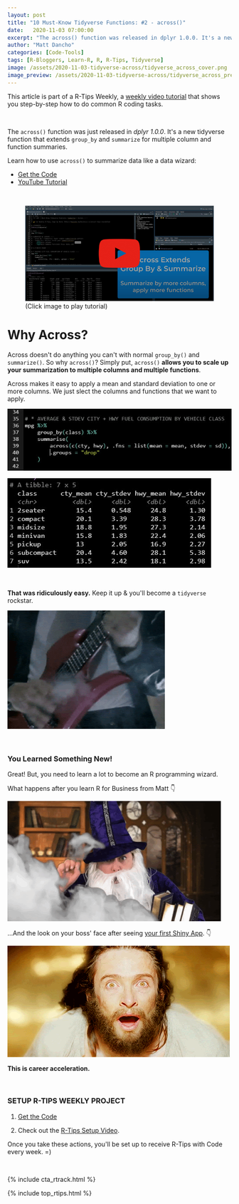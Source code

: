 ```yaml
---
layout: post
title: "10 Must-Know Tidyverse Functions: #2 - across()"
date:   2020-11-03 07:00:00
excerpt: "The across() function was released in dplyr 1.0.0. It's a new tidyverse function that extends group_by and summarize for multiple column and function summaries."
author: "Matt Dancho"
categories: [Code-Tools]
tags: [R-Bloggers, Learn-R, R, R-Tips, Tidyverse]
image: /assets/2020-11-03-tidyverse-across/tidyverse_across_cover.png
image_preview: /assets/2020-11-03-tidyverse-across/tidyverse_across_preview.jpg
---
```




This article is part of a R-Tips Weekly, a [weekly video tutorial](https://learn.business-science.io/r-tips-newsletter) that shows you step-by-step how to do common R coding tasks.

<br/>

The `across()` function was just released in _dplyr 1.0.0_. It's a new tidyverse function that extends `group_by` and `summarize` for multiple column and function summaries. 

Learn how to use `across()` to summarize data like a data wizard:

- [Get the Code](https://learn.business-science.io/r-tips-newsletter)
- [YouTube Tutorial](https://youtu.be/6fEowYTlNT8)

<br>

<figure class="text-center">
  <a href="https://youtu.be/6fEowYTlNT8"><img src="/assets/2020-11-03-tidyverse-across/video_thumb.jpg" border="0" /></a>
  <figcaption>(Click image to play tutorial)</figcaption>
</figure>



# Why Across?

Across doesn't do anything you can't with normal `group_by()` and `summarize()`. So why `across()`? Simply put, `across()` **allows you to scale up your summarization to multiple columns and multiple functions**. 

Across makes it easy to apply a mean and standard deviation to one or more columns. We just slect the columns and functions that we want to apply. 

![Tidyverse accross() function 1](/assets/2020-11-03-tidyverse-across/across_1.jpg)

![Tidyverse accross() function 2](/assets/2020-11-03-tidyverse-across/across_2.jpg)


<br>

**That was ridiculously easy.** Keep it up & you'll become a `tidyverse` rockstar. 

![rockstar](/assets/2020-11-03-tidyverse-across/rockstar.gif)




<br>

### You Learned Something New! 

Great! But, you need to learn a lot to become an R programming wizard.

What happens after you learn R for Business from Matt 👇
 
![Tidyverse wizard](/assets/2020-11-03-tidyverse-across/magic.gif)


...And the look on your boss' face after seeing [your first Shiny App](https://www.business-science.io/business/2020/08/05/build-data-science-app-3-months.html). 👇

![Amazed](/assets/2020-11-03-tidyverse-across/amazed.gif)


**This is career acceleration.**



<br>

### SETUP R-TIPS WEEKLY PROJECT

1. [Get the Code](https://learn.business-science.io/r-tips-newsletter)

2. Check out the [R-Tips Setup Video](https://youtu.be/F7aYV0RPyD0).

Once you take these actions, you'll be set up to receive R-Tips with Code every week. =)

<br>

{% include cta_rtrack.html %}

{% include top_rtips.html %}
